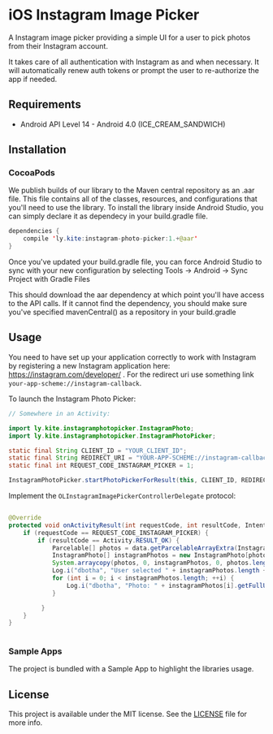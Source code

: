 # iOS Instagram Image Picker

A Instagram image picker providing a simple UI for a user to pick photos from their Instagram account. 

It takes care of all authentication with Instagram as and when necessary. It will automatically renew auth tokens or prompt the user to re-authorize the app if needed. 

## Requirements

* Android API Level 14 - Android 4.0 (ICE_CREAM_SANDWICH)

## Installation
### CocoaPods

We publish builds of our library to the Maven central repository as an .aar file. This file contains all of the classes, resources, and configurations that you'll need to use the library. To install the library inside Android Studio, you can simply declare it as dependecy in your build.gradle file.

```java
dependencies {
    compile 'ly.kite:instagram-photo-picker:1.+@aar'
}
```

Once you've updated your build.gradle file, you can force Android Studio to sync with your new configuration by selecting Tools -> Android -> Sync Project with Gradle Files

This should download the aar dependency at which point you'll have access to the API calls. If it cannot find the dependency, you should make sure you've specified mavenCentral() as a repository in your build.gradle

## Usage

You need to have set up your application correctly to work with Instagram by registering a new Instagram application here: https://instagram.com/developer/ . For the redirect uri use something link `your-app-scheme://instagram-callback`.

To launch the Instagram Photo Picker:

```java
// Somewhere in an Activity:

import ly.kite.instagramphotopicker.InstagramPhoto;
import ly.kite.instagramphotopicker.InstagramPhotoPicker;

static final String CLIENT_ID = "YOUR_CLIENT_ID";
static final String REDIRECT_URI = "YOUR-APP-SCHEME://instagram-callback";
static final int REQUEST_CODE_INSTAGRAM_PICKER = 1;

InstagramPhotoPicker.startPhotoPickerForResult(this, CLIENT_ID, REDIRECT_URI, REQUEST_CODE_INSTAGRAM_PICKER);
```

Implement the `OLInstagramImagePickerControllerDelegate` protocol:

```java

@Override
protected void onActivityResult(int requestCode, int resultCode, Intent data) {
    if (requestCode == REQUEST_CODE_INSTAGRAM_PICKER) {
        if (resultCode == Activity.RESULT_OK) {
            Parcelable[] photos = data.getParcelableArrayExtra(InstagramPhotoPicker.EXTRA_SELECTED_PHOTOS);
            InstagramPhoto[] instagramPhotos = new InstagramPhoto[photos.length];
            System.arraycopy(photos, 0, instagramPhotos, 0, photos.length);
            Log.i("dbotha", "User selected " + instagramPhotos.length + " Instagram photos");
            for (int i = 0; i < instagramPhotos.length; ++i) {
                Log.i("dbotha", "Photo: " + instagramPhotos[i].getFullURL());
            }

         }
    }
}
    
```

### Sample Apps
The project is bundled with a Sample App to highlight the libraries usage.

## License
This project is available under the MIT license. See the [LICENSE](LICENSE) file for more info.
